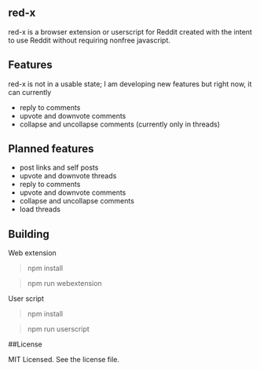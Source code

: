 ## red-x
red-x is a browser extension or userscript for Reddit created with the intent to use Reddit without requiring nonfree javascript.

## Features

red-x is not in a usable state; I am developing new features but right now, it can currently

* reply to comments
* upvote and downvote comments
* collapse and uncollapse comments (currently only in threads)

## Planned features

* post links and self posts
* upvote and downvote threads
* reply to comments
* upvote and downvote comments
* collapse and uncollapse comments
* load threads

## Building

Web extension

>npm install

>npm run webextension

User script

>npm install

>npm run userscript

##License

MIT Licensed. See the license file.